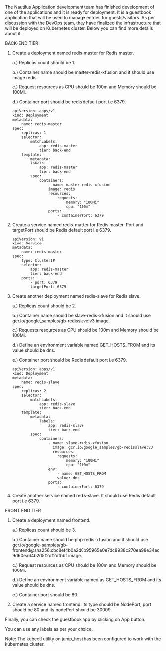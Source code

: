 The Nautilus Application development team has finished development of one of the applications and it is ready for deployment. It is a guestbook application that will be used to manage entries for guests/visitors. As per discussion with the DevOps team, they have finalized the infrastructure that will be deployed on Kubernetes cluster. Below you can find more details about it.


BACK-END TIER

1. Create a deployment named redis-master for Redis master.

    a.) Replicas count should be 1.

    b.) Container name should be master-redis-xfusion and it should use image redis.

    c.) Request resources as CPU should be 100m and Memory should be 100Mi.

    d.) Container port should be redis default port i.e 6379.
    ```
    apiVersion: apps/v1
    kind: Deployment
    metadata:
        name: redis-master
    spec:
        replicas: 1
        selector:
            matchLabels:
                app: redis-master
                tier: back-end
        template:
            metadata:
            labels:
                app: redis-master
                tier: back-end
            spec:
                containers:
                    - name: master-redis-xfusion
                    image: redis
                    resources:
                        requests:
                            memory: "100Mi"
                            cpu: "100m"
                    ports:
                        - containerPort: 6379

    ```

2. Create a service named redis-master for Redis master. Port and targetPort should be Redis default port i.e 6379.
    ```
    apiVersion: v1
    kind: Service
    metadata:
        name: redis-master
    spec:
        type: ClusterIP
        selector:
            app: redis-master
            tier: back-end
        ports:
            - port: 6379
            targetPort: 6379

    ```

3. Create another deployment named redis-slave for Redis slave.

    a.) Replicas count should be 2.

    b.) Container name should be slave-redis-xfusion and it should use gcr.io/google_samples/gb-redisslave:v3 image.

    c.) Requests resources as CPU should be 100m and Memory should be 100Mi.

    d.) Define an environment variable named GET_HOSTS_FROM and its value should be dns.

    e.) Container port should be Redis default port i.e 6379.
    ```
    apiVersion: apps/v1
    kind: Deployment
    metadata:
        name: redis-slave
    spec:
        replicas: 2
        selector:
            matchLabels:
                app: redis-slave
                tier: back-end
        template:
            metadata:
                labels:
                    app: redis-slave
                    tier: back-end
            spec:
                containers:
                    - name: slave-redis-xfusion
                      image: gcr.io/google_samples/gb-redisslave:v3
                      resources:
                        requests:
                            memory: "100Mi"
                            cpu: "100m"
                    env:
                        - name: GET_HOSTS_FROM
                        value: dns
                    ports:
                        - containerPort: 6379
    ```

4. Create another service named redis-slave. It should use Redis default port i.e 6379.

FRONT END TIER

1. Create a deployment named frontend.

    a.) Replicas count should be 3.

    b.) Container name should be php-redis-xfusion and it should use gcr.io/google-samples/gb-frontend@sha256:cbc8ef4b0a2d0b95965e0e7dc8938c270ea98e34ec9d60ea64b2d5f2df2dfbbf image.

    c.) Request resources as CPU should be 100m and Memory should be 100Mi.

    d.) Define an environment variable named as GET_HOSTS_FROM and its value should be dns.

    e.) Container port should be 80.

2. Create a service named frontend. Its type should be NodePort, port should be 80 and its nodePort should be 30009.

Finally, you can check the guestbook app by clicking on App button.


You can use any labels as per your choice.

Note: The kubectl utility on jump_host has been configured to work with the kubernetes cluster.